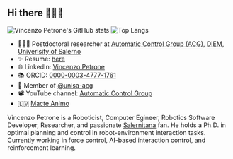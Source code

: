 ## Hi there 👋🇮🇹​

![Vincenzo Petrone's GitHub stats](https://github-readme-stats.vercel.app/api?username=v8p1197&show_icons=true&theme=dark#gh-dark-mode-only)
![Top Langs](https://github-readme-stats.vercel.app/api/top-langs/?username=v8p1197&layout=compact&theme=dark#gh-dark-mode-only)

- 👨🏻‍🎓 Postdoctoral researcher at [Automatic Control Group (ACG)](http://www.automatica.unisa.it/researchMedia.php), [DIEM](https://www.diem.unisa.it/en), [Univerisity of Salerno](https://web.unisa.it/en/university)
- ✨ Resume: [here](https://drive.google.com/file/d/1JIBXDT28tHe-zpxhF30RYpv1MKBLHUU6/view?usp=drive_link)
- 🌐 LinkedIn: [Vincenzo Petrone](https://www.linkedin.com/in/vincenzo-petrone-b02b19213/)
- 📚 ORCID: [0000-0003-4777-1761](https://orcid.org/0000-0003-4777-1761)
- 🦾​ Member of [@unisa-acg](https://github.com/unisa-acg)
- ​📽️​ YouTube channel: [Automatic Control Group](https://www.youtube.com/@unisa-acg)
- 🇱🇻​ [Macte Animo](https://it.wikipedia.org/wiki/Macte_animo)

Vincenzo Petrone is a Roboticist, Computer Egineer, Robotics Software Developer, Researcher, and passionate [Salernitana](https://salernitana.it/) fan.
He holds a Ph.D. in optimal planning and control in robot-environment interaction tasks.
Currently working in force control, AI-based interaction control, and reinforcement learning.

<!--
**v8p1197/v8p1197** is a ✨ _special_ ✨ repository because its `README.md` (this file) appears on your GitHub profile.

Here are some ideas to get you started:

- 🔭 I’m currently working on ...
- 🌱 I’m currently learning ...
- 👯 I’m looking to collaborate on ...
- 🤔 I’m looking for help with ...
- 💬 Ask me about ...
- 📫 How to reach me: ...
- 😄 Pronouns: ...
- ⚡ Fun fact: ...
-->
